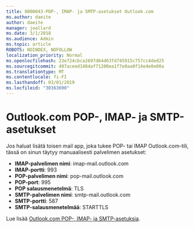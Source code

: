 ```yaml
---
title: 8000043-POP-, IMAP- ja SMTP-asetukset Outlook.com
ms.author: daeite
author: daeite
manager: joallard
ms.date: 3/1/2018
ms.audience: Admin
ms.topic: article
ROBOTS: NOINDEX, NOFOLLOW
localization_priority: Normal
ms.openlocfilehash: 23e724cbca2697d64d63fd745915c757cc4ded25
ms.sourcegitcommit: 497aceed1484af71200ea1f7e0aa0f14e4e0e00a
ms.translationtype: MT
ms.contentlocale: fi-FI
ms.lasthandoff: 03/01/2019
ms.locfileid: "30363690"
---
```

# <a name="pop-imap-and-smtp-settings-for-outlookcom"></a>Outlook.com POP-, IMAP- ja SMTP-asetukset

Jos haluat lisätä toisen mail app, joka tukee POP- tai IMAP Outlook.com-tili, tässä on sinun täytyy manuaalisesti palvelimen asetukset:

- **IMAP-palvelimen nimi**: imap-mail.outlook.com
- **IMAP-portti**: 993
- **POP-palvelimen nimi**: pop-mail.outlook.com
- **POP-port**: 995
- **POP salausmenetelmä**: TLS
- **SMTP-palvelimen nimi**: smtp-mail.outlook.com
- **SMTP-portti**: 587
- **SMTP-salausmenetelmää**: STARTTLS

Lue lisää [Outlook.com POP-, IMAP- ja SMTP-asetuksia](https://go.microsoft.com/fwlink/p/?linkid=2001402&clcid=0x409).
